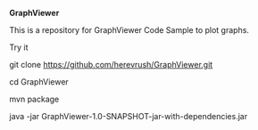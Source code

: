 **GraphViewer**

This is a repository for GraphViewer Code Sample to plot graphs.

Try it

git clone https://github.com/herevrush/GraphViewer.git

cd GraphViewer

mvn package

java -jar GraphViewer-1.0-SNAPSHOT-jar-with-dependencies.jar 
